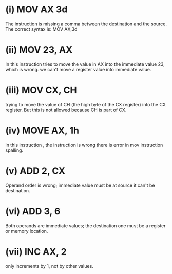 # (i) MOV AX 3d
The instruction is missing a comma between the destination and the source. 
The correct syntax is: MOV AX,3d

# (ii) MOV 23, AX
In this instruction tries to move the value in AX into the immediate value 23, which is wrong.
we can't move a register value into immediate value.

# (iii) MOV CX, CH
trying to move the value of CH (the high byte of the CX register) into the CX register. 
But this is not allowed because CH is part of CX.

# (iv) MOVE AX, 1h
in this instruction , the instruction is wrong there is error in mov instruction spalling.

# (v) ADD 2, CX
Operand order is wrong; immediate value must be  at source it can't be destination.

# (vi) ADD 3, 6
Both operands are immediate values; the destination one must be a register or memory location.

# (vii) INC AX, 2
only increments by 1, not by other values.

